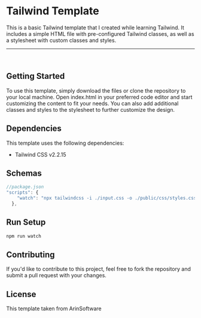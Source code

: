 # Tailwind Template
This is a basic Tailwind template that I created while learning Tailwind. It includes a simple HTML file with pre-configured Tailwind classes, as well as a stylesheet with custom classes and styles.

---
<br>

## Getting Started
To use this template, simply download the files or clone the repository to your local machine. Open index.html in your preferred code editor and start customizing the content to fit your needs. You can also add additional classes and styles to the stylesheet to further customize the design.

## Dependencies
This template uses the following dependencies:
- Tailwind CSS v2.2.15

## Schemas
```js
//package.json
"scripts": {
    "watch": "npx tailwindcss -i ./input.css -o ./public/css/styles.css --watch"
  },
```

## Run Setup
```powershell
npm run watch
```

## Contributing
If you'd like to contribute to this project, feel free to fork the repository and submit a pull request with your changes.

## License
This template taken from ArinSoftware